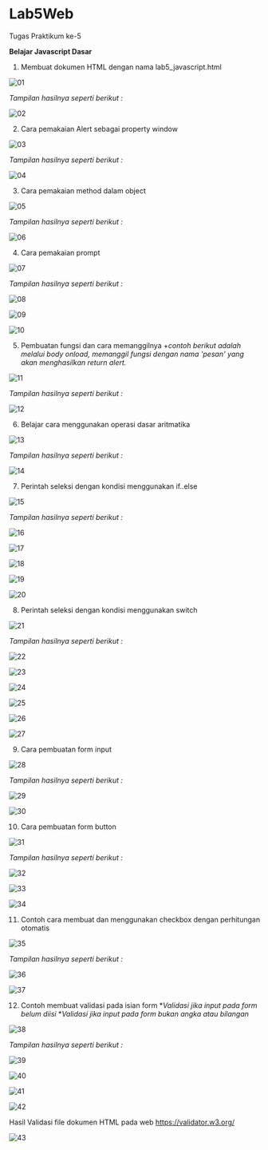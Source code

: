 # Lab5Web

Tugas Praktikum ke-5

**Belajar Javascript Dasar**

1. Membuat dokumen HTML dengan nama lab5_javascript.html

![01](https://user-images.githubusercontent.com/56189248/116775405-1dae3980-aa8d-11eb-8cae-03d7a8657e14.png)

_Tampilan hasilnya seperti berikut :_

![02](https://user-images.githubusercontent.com/56189248/116775406-1e46d000-aa8d-11eb-8078-c3118d66db9e.png)


2. Cara pemakaian Alert sebagai property window

![03](https://user-images.githubusercontent.com/56189248/116775407-1edf6680-aa8d-11eb-9c64-55acd4c70b25.png)

_Tampilan hasilnya seperti berikut :_

![04](https://user-images.githubusercontent.com/56189248/116775408-1edf6680-aa8d-11eb-8797-c54e77988a27.png)


3. Cara pemakaian method dalam object

![05](https://user-images.githubusercontent.com/56189248/116775409-1f77fd00-aa8d-11eb-88f5-ed1a6ca7dd50.png)

_Tampilan hasilnya seperti berikut :_

![06](https://user-images.githubusercontent.com/56189248/116775410-20109380-aa8d-11eb-9097-d60780e05291.png)


4. Cara pemakaian prompt

![07](https://user-images.githubusercontent.com/56189248/116775411-20109380-aa8d-11eb-9cb6-1ecac86703d1.png)

_Tampilan hasilnya seperti berikut :_

![08](https://user-images.githubusercontent.com/56189248/116775412-20a92a00-aa8d-11eb-89d0-b07f74f75fee.png)

![09](https://user-images.githubusercontent.com/56189248/116775413-2141c080-aa8d-11eb-8471-a51f6433eefd.png)

![10](https://user-images.githubusercontent.com/56189248/116775414-2141c080-aa8d-11eb-87af-147e8f30c5de.png)


5. Pembuatan fungsi dan cara memanggilnya
+_contoh berikut adalah melalui body onload, memanggil fungsi  dengan nama 'pesan' yang akan menghasilkan return alert._

![11](https://user-images.githubusercontent.com/56189248/116775415-21da5700-aa8d-11eb-9665-fd50d5fb7fcc.png)

_Tampilan hasilnya seperti berikut :_

![12](https://user-images.githubusercontent.com/56189248/116775416-21da5700-aa8d-11eb-8247-f7a978e2c1eb.png)


6. Belajar cara menggunakan operasi dasar aritmatika

![13](https://user-images.githubusercontent.com/56189248/116775417-2272ed80-aa8d-11eb-9f5e-dd867ac77aa8.png)

_Tampilan hasilnya seperti berikut :_

![14](https://user-images.githubusercontent.com/56189248/116775418-230b8400-aa8d-11eb-9ff3-24d31bf1f90a.png)


7. Perintah seleksi dengan kondisi menggunakan if..else

![15](https://user-images.githubusercontent.com/56189248/116775419-230b8400-aa8d-11eb-83a5-86f55dff8b4d.png)

_Tampilan hasilnya seperti berikut :_

![16](https://user-images.githubusercontent.com/56189248/116775420-23a41a80-aa8d-11eb-8dc2-4e11f3a6aa46.png)

![17](https://user-images.githubusercontent.com/56189248/116775421-243cb100-aa8d-11eb-9c42-ad28db2ab411.png)

![18](https://user-images.githubusercontent.com/56189248/116775423-243cb100-aa8d-11eb-8be8-942de7fda83c.png)

![19](https://user-images.githubusercontent.com/56189248/116775425-24d54780-aa8d-11eb-8996-a7128ef5c34f.png)

![20](https://user-images.githubusercontent.com/56189248/116775426-24d54780-aa8d-11eb-9f0f-c854c88d7281.png)


8. Perintah seleksi dengan kondisi menggunakan switch

![21](https://user-images.githubusercontent.com/56189248/116775427-256dde00-aa8d-11eb-8d84-ddf85b645ce1.png)

_Tampilan hasilnya seperti berikut :_

![22](https://user-images.githubusercontent.com/56189248/116775428-26067480-aa8d-11eb-8eb9-6238a42c6f69.png)

![23](https://user-images.githubusercontent.com/56189248/116775430-26067480-aa8d-11eb-9aba-2b8e05bddce6.png)

![24](https://user-images.githubusercontent.com/56189248/116775431-269f0b00-aa8d-11eb-95b1-9d7e9fbca169.png)

![25](https://user-images.githubusercontent.com/56189248/116775432-269f0b00-aa8d-11eb-94e5-b41e5a75a596.png)

![26](https://user-images.githubusercontent.com/56189248/116775433-2737a180-aa8d-11eb-9f60-e1d970714d96.png)


![27](https://user-images.githubusercontent.com/56189248/116775434-27d03800-aa8d-11eb-865a-4f767bd1c91d.png)



9. Cara pembuatan form input

![28](https://user-images.githubusercontent.com/56189248/116775435-27d03800-aa8d-11eb-80be-4a1bad7fc7cb.png)

_Tampilan hasilnya seperti berikut :_

![29](https://user-images.githubusercontent.com/56189248/116775436-2868ce80-aa8d-11eb-913c-fc0bfc6cc01a.png)

![30](https://user-images.githubusercontent.com/56189248/116775437-2868ce80-aa8d-11eb-91a6-fc8417c86007.png)



10. Cara pembuatan form button

![31](https://user-images.githubusercontent.com/56189248/116775438-29016500-aa8d-11eb-976d-29014c125a39.png)

_Tampilan hasilnya seperti berikut :_

![32](https://user-images.githubusercontent.com/56189248/116775439-2999fb80-aa8d-11eb-8268-f1e91a117b22.png)

![33](https://user-images.githubusercontent.com/56189248/116775440-2999fb80-aa8d-11eb-98fc-839cc47c958e.png)

![34](https://user-images.githubusercontent.com/56189248/116775442-2a329200-aa8d-11eb-8e96-efe4b16e48d2.png)



11. Contoh cara membuat dan menggunakan checkbox dengan perhitungan otomatis

![35](https://user-images.githubusercontent.com/56189248/116775443-2acb2880-aa8d-11eb-85f0-4efca02c1086.png)

_Tampilan hasilnya seperti berikut :_

![36](https://user-images.githubusercontent.com/56189248/116775444-2acb2880-aa8d-11eb-9dbc-52b1e83f9ea1.png)

![37](https://user-images.githubusercontent.com/56189248/116775398-1a1ab280-aa8d-11eb-8751-823527fc9787.png)


12. Contoh membuat validasi pada isian form
*_Validasi jika input pada form belum diisi_
*_Validasi jika input pada form bukan angka atau bilangan_

![38](https://user-images.githubusercontent.com/56189248/116775399-1b4bdf80-aa8d-11eb-8d37-f8840dece764.png)

_Tampilan hasilnya seperti berikut :_

![39](https://user-images.githubusercontent.com/56189248/116775400-1be47600-aa8d-11eb-9d30-ccf9d40c3bc2.png)

![40](https://user-images.githubusercontent.com/56189248/116775401-1be47600-aa8d-11eb-8fc5-c85d90e53dfb.png)

![41](https://user-images.githubusercontent.com/56189248/116775402-1c7d0c80-aa8d-11eb-8291-d2c59f1ada98.png)

![42](https://user-images.githubusercontent.com/56189248/116775403-1d15a300-aa8d-11eb-8fc3-14ffb5de4c82.png)



Hasil Validasi file dokumen HTML pada web https://validator.w3.org/

![43](https://user-images.githubusercontent.com/56189248/116775404-1dae3980-aa8d-11eb-8b45-4a9b0a9dde30.png)
